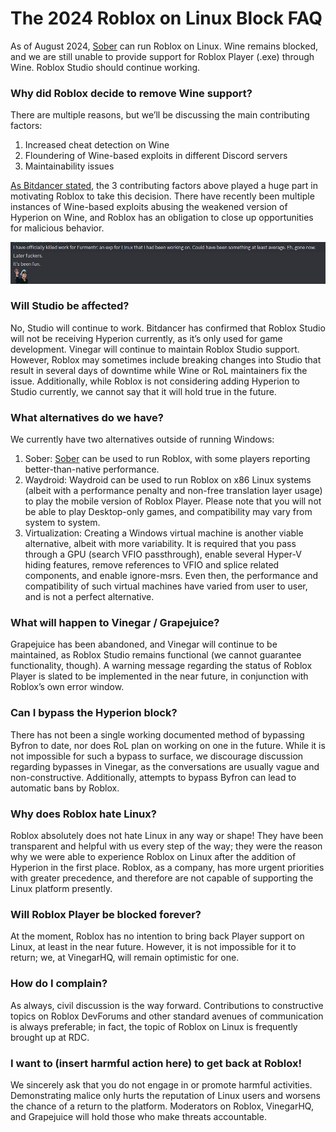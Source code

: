 # The 2024 Roblox on Linux Block FAQ

As of August 2024, [Sober](https://sober.vinegarhq.org) can run Roblox on Linux. 
Wine remains blocked, and we are still unable to provide support for Roblox Player (.exe) through Wine. Roblox Studio should continue working.

### Why did Roblox decide to remove Wine support?
There are multiple reasons, but we’ll be discussing the main contributing factors:
1. Increased cheat detection on Wine
2. Floundering of Wine-based exploits in different Discord servers
3. Maintainability issues

[As Bitdancer stated](https://devforum.roblox.com/t/why-isnt-hyperion-an-anti-cheat/2840095/33), the 3 contributing factors above played a huge part in motivating Roblox to take this decision. There have recently been multiple instances of Wine-based exploits abusing the weakened version of Hyperion on Wine, and Roblox has an obligation to close up opportunities for malicious behavior.

![image of a cheater](./dumas.png)

### Will Studio be affected?
No, Studio will continue to work. Bitdancer has confirmed that Roblox Studio will not be receiving Hyperion currently, as it’s only used for game development. Vinegar will continue to maintain Roblox Studio support. However, Roblox may sometimes include breaking changes into Studio that result in several days of downtime while Wine or RoL maintainers fix the issue. Additionally, while Roblox is not considering adding Hyperion to Studio currently, we cannot say that it will hold true in the future.

### What alternatives do we have?
We currently have two alternatives outside of running Windows:
1. Sober: [Sober](https://sober.vinegarhq.org) can be used to run Roblox, with some players reporting better-than-native performance.
1. Waydroid: Waydroid can be used to run Roblox on x86 Linux systems (albeit with a performance penalty and non-free translation layer usage) to play the mobile version of Roblox Player. Please note that you will not be able to play Desktop-only games, and compatibility may vary from system to system.
2. Virtualization: Creating a Windows virtual machine is another viable alternative, albeit with more variability. It is required that you pass through a GPU (search VFIO passthrough), enable several Hyper-V hiding features, remove references to VFIO and splice related components, and enable ignore-msrs. Even then, the performance and compatibility of such virtual machines have varied from user to user, and is not a perfect alternative. 


### What will happen to Vinegar / Grapejuice?
Grapejuice has been abandoned, and Vinegar will continue to be maintained, as Roblox Studio remains functional (we cannot guarantee functionality, though). A warning message regarding the status of Roblox Player is slated to be implemented in the near future, in conjunction with Roblox’s own error window.

### Can I bypass the Hyperion block?
There has not been a single working documented method of bypassing Byfron to date, nor does RoL plan on working on one in the future. While it is not impossible for such a bypass to surface, we discourage discussion regarding bypasses in Vinegar, as the conversations are usually vague and non-constructive. Additionally, attempts to bypass Byfron can lead to automatic bans by Roblox.

### Why does Roblox hate Linux?
Roblox absolutely does not hate Linux in any way or shape! They have been transparent and helpful with us every step of the way; they were the reason why we were able to experience Roblox on Linux after the addition of Hyperion in the first place. Roblox, as a company, has more urgent priorities with greater precedence, and therefore are not capable of supporting the Linux platform presently.

### Will Roblox Player be blocked forever?
At the moment, Roblox has no intention to bring back Player support on Linux, at least in the near future. However, it is not impossible for it to return; we, at VinegarHQ, will remain optimistic for one.

### How do I complain?
As always, civil discussion is the way forward. Contributions to constructive topics on Roblox DevForums and other standard avenues of communication is always preferable; in fact, the topic of Roblox on Linux is frequently brought up at RDC. 

### I want to (insert harmful action here) to get back at Roblox!
We sincerely ask that you do not engage in or promote harmful activities. Demonstrating malice only hurts the reputation of Linux users and worsens the chance of a return to the platform. Moderators on Roblox, VinegarHQ, and Grapejuice will hold those who make threats accountable.
